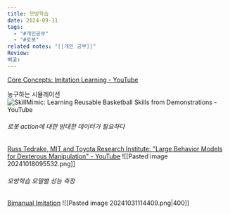 ```yaml
---
title: 모방학습
date: 2024-09-11
tags:
  - "#개인공부"
  - "#로봇"
related notes: "[[개인 공부]]"
Review: 
비고:
---
```


[Core Concepts: Imitation Learning - YouTube](https://www.youtube.com/watch?v=GDmhrAHxgQE&ab_channel=SanjibanChoudhury)

농구하는 시뮬레이션
![SkillMimic: Learning Reusable Basketball Skills from Demonstrations - YouTube](https://www.youtube.com/watch?v=j1smsXilUGM&ab_channel=IngridYu)

###### 로봇 action에 대한 방대한 데이터가 필요하다
[Russ Tedrake, MIT and Toyota Research Institute: "Large Behavior Models for Dexterous Manipulation" - YouTube](https://youtu.be/y05L6pYWBc0?si=BIoT12bindYv24op)
![[Pasted image 20241018095532.png]]

###### 모방학습 모델별 성능 측정
[Bimanual Imitation](https://bimanual-imitation.github.io/)
![[Pasted image 20241031114409.png|400]]
